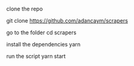 clone the repo

git clone https://github.com/adancaym/scrapers

go to the folder
cd scrapers

install the dependencies
yarn 

run the script
yarn start